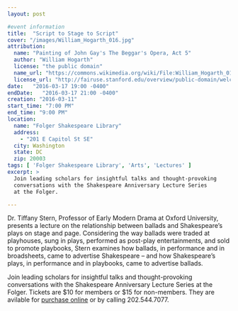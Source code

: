 ```yaml
---
layout: post

#event information
title:  "Script to Stage to Script"
cover: "/images/William_Hogarth_016.jpg"
attribution:
  name: "Painting of John Gay's The Beggar's Opera, Act 5"
  author: "William Hogarth"
  license: "the public domain"
  name_url: "https://commons.wikimedia.org/wiki/File:William_Hogarth_016.jpg"
  license_url: "http://fairuse.stanford.edu/overview/public-domain/welcome"
date:   "2016-03-17 19:00 -0400"
endDate:   "2016-03-17 21:00 -0400"
creation: "2016-03-11"
start_time: "7:00 PM"
end_time: "9:00 PM"
location:
  name: "Folger Shakespeare Library"
  address:
    - "201 E Capitol St SE"
  city: Washington
  state: DC
  zip: 20003
tags: [ 'Folger Shakespeare Library', 'Arts', 'Lectures' ]
excerpt: >
  Join leading scholars for insightful talks and thought-provoking
  conversations with the Shakespeare Anniversary Lecture Series
  at the Folger. 

---
```


Dr. Tiffany Stern, Professor of Early Modern Drama at Oxford
University, presents a lecture on the relationship between ballads
and Shakespeare’s plays on stage and page. Considering the way ballads
were traded at playhouses, sung in plays, performed as post-play
entertainments, and sold to promote playbooks, Stern examines how
ballads, in performance and in broadsheets, came to advertise
Shakespeare – and how Shakespeare’s plays, in performance and in
playbooks, came to advertise ballads.

Join leading scholars for insightful talks and thought-provoking
conversations with the Shakespeare Anniversary Lecture Series
at the Folger. Tickets are $10 for members or $15 for non-members.
They are avilable for [purchase online](http://www.folger.edu/events/tiffany-stern-script-stage-script) or by calling 202.544.7077.

